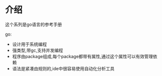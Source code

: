 # 介绍

这个系列是go语言的参考手册

go:

- 设计用于系统编程
- 强类型,带gc,支持并发编程
- 程序由package组成,每个package都带有属性,通过这个属性可以有效管理依赖
- 语法是紧凑由规则的,ide中很容易使用自动化分析工具
